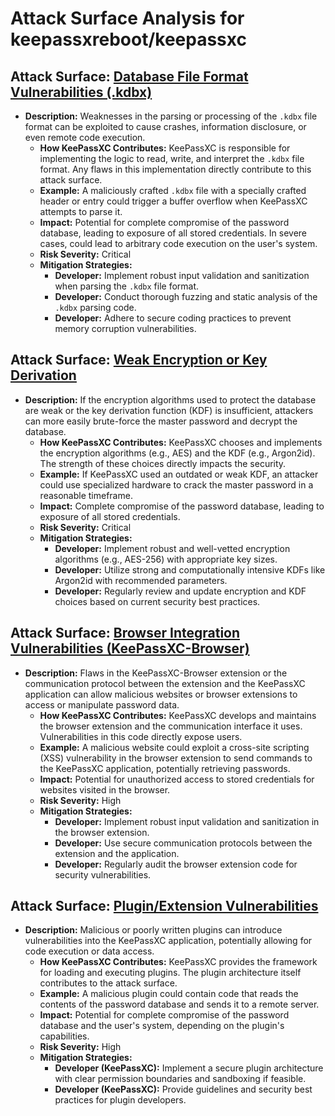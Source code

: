 # Attack Surface Analysis for keepassxreboot/keepassxc

## Attack Surface: [Database File Format Vulnerabilities (.kdbx)](./attack_surfaces/database_file_format_vulnerabilities___kdbx_.md)

*   **Description:** Weaknesses in the parsing or processing of the `.kdbx` file format can be exploited to cause crashes, information disclosure, or even remote code execution.
    *   **How KeePassXC Contributes:** KeePassXC is responsible for implementing the logic to read, write, and interpret the `.kdbx` file format. Any flaws in this implementation directly contribute to this attack surface.
    *   **Example:** A maliciously crafted `.kdbx` file with a specially crafted header or entry could trigger a buffer overflow when KeePassXC attempts to parse it.
    *   **Impact:** Potential for complete compromise of the password database, leading to exposure of all stored credentials. In severe cases, could lead to arbitrary code execution on the user's system.
    *   **Risk Severity:** Critical
    *   **Mitigation Strategies:**
        *   **Developer:** Implement robust input validation and sanitization when parsing the `.kdbx` file format.
        *   **Developer:** Conduct thorough fuzzing and static analysis of the `.kdbx` parsing code.
        *   **Developer:** Adhere to secure coding practices to prevent memory corruption vulnerabilities.

## Attack Surface: [Weak Encryption or Key Derivation](./attack_surfaces/weak_encryption_or_key_derivation.md)

*   **Description:**  If the encryption algorithms used to protect the database are weak or the key derivation function (KDF) is insufficient, attackers can more easily brute-force the master password and decrypt the database.
    *   **How KeePassXC Contributes:** KeePassXC chooses and implements the encryption algorithms (e.g., AES) and the KDF (e.g., Argon2id). The strength of these choices directly impacts the security.
    *   **Example:** If KeePassXC used an outdated or weak KDF, an attacker could use specialized hardware to crack the master password in a reasonable timeframe.
    *   **Impact:** Complete compromise of the password database, leading to exposure of all stored credentials.
    *   **Risk Severity:** Critical
    *   **Mitigation Strategies:**
        *   **Developer:** Implement robust and well-vetted encryption algorithms (e.g., AES-256) with appropriate key sizes.
        *   **Developer:** Utilize strong and computationally intensive KDFs like Argon2id with recommended parameters.
        *   **Developer:** Regularly review and update encryption and KDF choices based on current security best practices.

## Attack Surface: [Browser Integration Vulnerabilities (KeePassXC-Browser)](./attack_surfaces/browser_integration_vulnerabilities__keepassxc-browser_.md)

*   **Description:** Flaws in the KeePassXC-Browser extension or the communication protocol between the extension and the KeePassXC application can allow malicious websites or browser extensions to access or manipulate password data.
    *   **How KeePassXC Contributes:** KeePassXC develops and maintains the browser extension and the communication interface it uses. Vulnerabilities in this code directly expose users.
    *   **Example:** A malicious website could exploit a cross-site scripting (XSS) vulnerability in the browser extension to send commands to the KeePassXC application, potentially retrieving passwords.
    *   **Impact:** Potential for unauthorized access to stored credentials for websites visited in the browser.
    *   **Risk Severity:** High
    *   **Mitigation Strategies:**
        *   **Developer:** Implement robust input validation and sanitization in the browser extension.
        *   **Developer:** Use secure communication protocols between the extension and the application.
        *   **Developer:** Regularly audit the browser extension code for security vulnerabilities.

## Attack Surface: [Plugin/Extension Vulnerabilities](./attack_surfaces/pluginextension_vulnerabilities.md)

*   **Description:** Malicious or poorly written plugins can introduce vulnerabilities into the KeePassXC application, potentially allowing for code execution or data access.
    *   **How KeePassXC Contributes:** KeePassXC provides the framework for loading and executing plugins. The plugin architecture itself contributes to the attack surface.
    *   **Example:** A malicious plugin could contain code that reads the contents of the password database and sends it to a remote server.
    *   **Impact:** Potential for complete compromise of the password database and the user's system, depending on the plugin's capabilities.
    *   **Risk Severity:** High
    *   **Mitigation Strategies:**
        *   **Developer (KeePassXC):** Implement a secure plugin architecture with clear permission boundaries and sandboxing if feasible.
        *   **Developer (KeePassXC):** Provide guidelines and security best practices for plugin developers.

